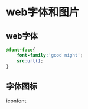 # web字体和图片

## web字体

```css
@font-face{
    font-family:'good night';
    src:url();
}
```

## 字体图标

iconfont